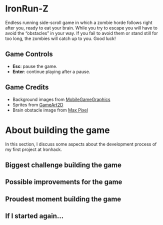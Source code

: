 # IronRun-Z
Endless running side-scroll game in which a zombie horde follows right after you, ready to eat your brain. While you try to escape you will have to avoid the “obstacles” in your way. If you fail to avoid them or stand still for too long, the zombies will catch up to you. Good luck!
## Game Controls
* **Esc**: pause the game.
* **Enter**: continue playing after a pause.
## Game Credits
* Background images from [MobileGameGraphics](https://mobilegamegraphics.com/)
* Sprites from [GameArt2D](https://www.gameart2d.com/)
* Brain obstacle image from [Max Pixel](https://www.maxpixel.net/Head-Brain-Mind-Gray-Matter-Creativeness-Organ-2970173)
# About building the game
In this section, I discuss some aspects about the development process of my first project at Ironhack.
## Biggest challenge building the game
## Possible improvements for the game
## Proudest moment building the game
## If I started again...
